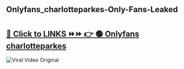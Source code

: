 
 ## Onlyfans_charlotteparkes-Only-Fans-Leaked

# <h2><a href="https://clipsfans.com/Onlyfans_charlotteparkes&ref=git">🔗 Click to LINKS ⏩⏩ 👉 🟢 Onlyfans charlotteparkes </a></h2>

<a href="https://clipsfans.com/Onlyfans_charlotteparkes&ref=git" rel="nofollow" data-target="animated-image.originalLink"><img src="https://i.ibb.co.com/xMMVF88/686577567.gif" alt="Viral Video Original" style="max-width: 100%; display: inline-block;" data-target="animated-image.originalImage"></a>

